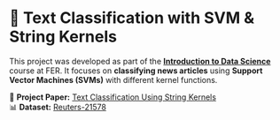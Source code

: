 # 📰 Text Classification with SVM & String Kernels  

This project was developed as part of the **[Introduction to Data Science](https://www.fer.unizg.hr/en/course/itds)** course at FER. It focuses on **classifying news articles** using **Support Vector Machines (SVMs)** with different kernel functions.  

📄 **Project Paper:** [Text Classification Using String Kernels](https://eprints.soton.ac.uk/258968/1/String_JMLR02.pdf)  
📊 **Dataset:** [Reuters-21578](https://kdd.ics.uci.edu/databases/reuters21578/reuters21578.html)  
